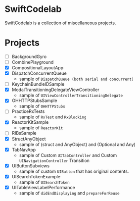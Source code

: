 # SwiftCodelab
SwiftCodelab is a collection of miscellaneous projects.

# Projects
- [ ] BackgroundGyro
- [ ] CombinePlayground
- [x] CompositionalLayoutApp
- [x] DispatchConcurrentQueue
    - sample of `DispatchQueue (both serial and concurrent)`
- [ ] KeychainBundleIDSample
- [x] ModalTransitioningDelegateViewController
    - sample of `UIViewControllerTransitioningDelegate`
- [x] OHHTTPStubsSample
    - sample of `OHHTTPStubs`
- [ ] PracticeRxTests
    - sample of `RxTest` and `RxBlocking`
- [x] ReactorKitSample
    - sample of `ReactorKit`
- [ ] RIBsSample
- [x] StructAnyObject
    - sample of (struct and AnyObject) and (Optional and Any)
- [x] TabNavApp
    - sample of Custom `UITabController` and Custom `UINavigationController` Transition
- [x] UIButtonSubviews
    - sample of custom `UIButton` that has original contents.
- [x] UISearchTokenExample
    - sample of `UISearchToken`
- [x] UITableViewLabelPerformance
    - sample of `didEndDisplaying` and `prepareForReuse`
